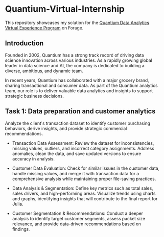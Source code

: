 # Quantium-Virtual-Internship
This repository showcases my solution for the [Quantium Data Analytics Virtual Experience Program](https://www.theforage.com/virtual-internships/prototype/NkaC7knWtjSbi6aYv/Data-Analytics?ref=DsEXFixxovqkRxR2u)  on Forage.
## Introduction

Founded in 2002, Quantium has a strong track record of driving data science innovation across various industries. As a rapidly growing global leader in data science and AI, the company is dedicated to building a diverse, ambitious, and dynamic team.

In recent years, Quantium has collaborated with a major grocery brand, sharing transactional and consumer data. As part of the Quantium analytics team, our role is to deliver valuable data analytics and insights to support strategic business decisions.

## Task 1: Data preparation and customer analytics

Analyze the client's transaction dataset to identify customer purchasing behaviors, derive insights, and provide strategic commercial recommendations.

* Transaction Data Assessment: Review the dataset for inconsistencies, missing values, outliers, and incorrect category assignments. Address anomalies, clean the data, and save updated versions to ensure accuracy in analysis.

* Customer Data Evaluation: Check for similar issues in the customer data, handle missing values, and merge it with transaction data for a comprehensive analysis while maintaining proper file-saving practices.

* Data Analysis & Segmentation: Define key metrics such as total sales, sales drivers, and high-performing areas. Visualize trends using charts and graphs, identifying insights that will contribute to the final report for Julia.

* Customer Segmentation & Recommendations: Conduct a deeper analysis to identify target customer segments, assess packet size relevance, and provide data-driven recommendations based on findings.
